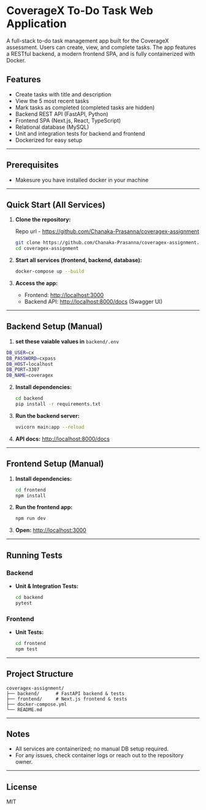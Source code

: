 # CoverageX To-Do Task Web Application

A full-stack to-do task management app built for the CoverageX assessment. Users can create, view, and complete tasks. The app features a RESTful backend, a modern frontend SPA, and is fully containerized with Docker.

## Features

- Create tasks with title and description
- View the 5 most recent tasks
- Mark tasks as completed (completed tasks are hidden)
- Backend REST API (FastAPI, Python)
- Frontend SPA (Next.js, React, TypeScript)
- Relational database (MySQL)
- Unit and integration tests for backend and frontend
- Dockerized for easy setup

---

## Prerequisites

- Makesure you have installed docker in your machine

---

## Quick Start (All Services)

1. **Clone the repository:**

   Repo url - https://github.com/Chanaka-Prasanna/coveragex-assignment

   ```sh
   git clone https://github.com/Chanaka-Prasanna/coveragex-assignment.git
   cd coveragex-assignment
   ```

2. **Start all services (frontend, backend, database):**

   ```sh
   docker-compose up --build
   ```

3. **Access the app:**
   - Frontend: [http://localhost:3000](http://localhost:3000)
   - Backend API: [http://localhost:8000/docs](http://localhost:8000/docs) (Swagger UI)

---

## Backend Setup (Manual)

1. **set these vaiable values in** `backend/.env`

```bash
DB_USER=cx
DB_PASSWORD=cxpass
DB_HOST=localhost
DB_PORT=3307
DB_NAME=coveragex
```

2. **Install dependencies:**
   ```sh
   cd backend
   pip install -r requirements.txt
   ```
3. **Run the backend server:**
   ```sh
   uvicorn main:app --reload
   ```
4. **API docs:** [http://localhost:8000/docs](http://localhost:8000/docs)

---

## Frontend Setup (Manual)

1. **Install dependencies:**
   ```sh
   cd frontend
   npm install
   ```
2. **Run the frontend app:**
   ```sh
   npm run dev
   ```
3. **Open:** [http://localhost:3000](http://localhost:3000)

---

## Running Tests

### Backend

- **Unit & Integration Tests:**
  ```sh
  cd backend
  pytest
  ```

### Frontend

- **Unit Tests:**
  ```sh
  cd frontend
  npm test
  ```

---

## Project Structure

```
coveragex-assignment/
├── backend/      # FastAPI backend & tests
├── frontend/     # Next.js frontend & tests
├── docker-compose.yml
└── README.md
```

---

## Notes

- All services are containerized; no manual DB setup required.
- For any issues, check container logs or reach out to the repository owner.

---

## License

MIT
